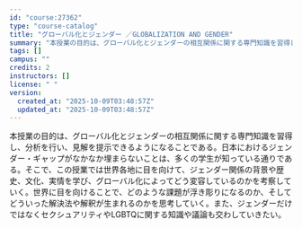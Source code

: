 ```yaml
---
id: "course:27362"
type: "course-catalog"
title: "グローバル化とジェンダー ／GLOBALIZATION AND GENDER"
summary: "本授業の目的は、グローバル化とジェンダーの相互関係に関する専門知識を習得し、分析を行い、見解を提示できるようになることである。日本におけるジェンダー・ギャップがなかなか埋まらないことは、多くの学生が知っている通りである。そこで、この授業では…"
tags: []
campus: ""
credits: 2
instructors: []
license: " "
version:
  created_at: "2025-10-09T03:48:57Z"
  updated_at: "2025-10-09T03:48:57Z"
---
```


本授業の目的は、グローバル化とジェンダーの相互関係に関する専門知識を習得し、分析を行い、見解を提示できるようになることである。日本におけるジェンダー・ギャップがなかなか埋まらないことは、多くの学生が知っている通りである。そこで、この授業では世界各地に目を向けて、ジェンダー関係の背景や歴史、文化、実情を学び、グローバル化によってどう変容しているのかを考察していく。世界に目を向けることで、どのような課題が浮き彫りになるのか、そしてどういった解決法や解釈が生まれるのかを思考していく。また、ジェンダーだけではなくセクシュアリティやLGBTQに関する知識や議論も交わしていきたい。
